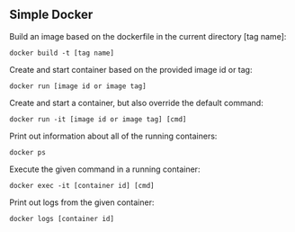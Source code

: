 ## Simple Docker

Build an image based on the dockerfile in the current directory [tag name]:
```
docker build -t [tag name]
```

Create and start container based on the provided image id or tag:
```
docker run [image id or image tag]
```

Create and start a container, but also override the default command:
```
docker run -it [image id or image tag] [cmd]
```

Print out information about all of the running containers:
```
docker ps
```

Execute the given command in a running container:
```
docker exec -it [container id] [cmd]
```

Print out logs from the given container:
```
docker logs [container id]
```  